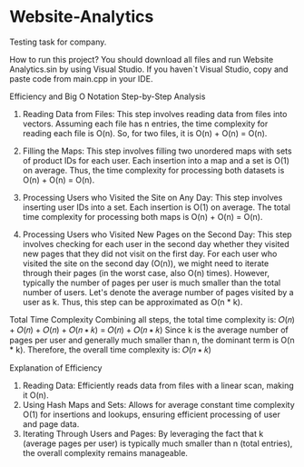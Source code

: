 # Website-Analytics
Testing task for company.

How to run this project?
You should download all files and run Website Analytics.sin by using Visual Studio. 
If you haven`t Visual Studio, copy and paste code from main.cpp in your IDE.

Efficiency and Big O Notation
Step-by-Step Analysis
1) Reading Data from Files:
This step involves reading data from files into vectors. Assuming each file has n entries, the time complexity for reading each file is O(n). So, for two files, it is O(n) + O(n) = O(n).

2) Filling the Maps:
This step involves filling two unordered maps with sets of product IDs for each user. Each insertion into a map and a set is O(1) on average. Thus, the time complexity for processing both datasets is O(n) + O(n) = O(n).

3) Processing Users who Visited the Site on Any Day:
This step involves inserting user IDs into a set. Each insertion is O(1) on average. The total time complexity for processing both maps is O(n) + O(n) = O(n).

4) Processing Users who Visited New Pages on the Second Day:
This step involves checking for each user in the second day whether they visited new pages that they did not visit on the first day.
For each user who visited the site on the second day (O(n)), we might need to iterate through their pages (in the worst case, also O(n) times).
However, typically the number of pages per user is much smaller than the total number of users. Let's denote the average number of pages visited by a user as k. Thus, this step can be approximated as O(n * k).

Total Time Complexity
Combining all steps, the total time complexity is:
𝑂(𝑛) + 𝑂(𝑛) + 𝑂(𝑛) + 𝑂(𝑛 ∗ 𝑘) = 𝑂(𝑛) + 𝑂(𝑛 ∗ 𝑘)
Since k is the average number of pages per user and generally much smaller than n, the dominant term is O(n * k). Therefore, the overall time complexity is:
𝑂(𝑛 ∗ 𝑘)

Explanation of Efficiency
1) Reading Data: Efficiently reads data from files with a linear scan, making it O(n).
2) Using Hash Maps and Sets: Allows for average constant time complexity O(1) for insertions and lookups, ensuring efficient processing of user and page data.
3) Iterating Through Users and Pages: By leveraging the fact that k (average pages per user) is typically much smaller than n (total entries), the overall complexity remains manageable.
